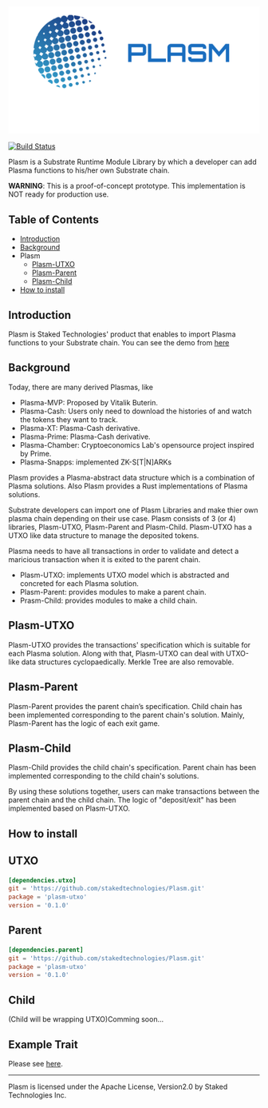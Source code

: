 <div align="center"><img width="900" margin-bottom="40" alt="plasm" src="img/plasm.jpg"></div>

[![Build Status](https://travis-ci.org/stakedtechnologies/Plasm.svg?branch=master)](https://travis-ci.org/stakedtechnologies/Plasm)

Plasm is a Substrate Runtime Module Library by which a developer can add Plasma functions to his/her own Substrate chain.

__WARNING__: This is a proof-of-concept prototype. This implementation is NOT ready for production use. 

## Table of Contents
- [Introduction](https://github.com/stakedtechnologies/Plasm/tree/master#introduction)
- [Background](https://github.com/stakedtechnologies/Plasm/tree/master#background)
- Plasm
    - [Plasm-UTXO](https://github.com/stakedtechnologies/Plasm/tree/master#plasm-utxo)
    - [Plasm-Parent](https://github.com/stakedtechnologies/Plasm/tree/master#plasm-parent)
    - [Plasm-Child](https://github.com/stakedtechnologies/Plasm/tree/master#plasm-child)
- [How to install](https://github.com/stakedtechnologies/Plasm/tree/master#how-to-install)

## Introduction
Plasm is Staked Technologies' product that enables to import Plasma functions to your Substrate chain. You can see the demo from [here](https://drive.google.com/file/d/1qg6SyEDM0D_hJPsun4ykkNyH-B5W8Yi6/view?usp=sharing)

## Background
Today, there are many derived Plasmas, like 

- Plasma-MVP: Proposed by Vitalik Buterin.
- Plasma-Cash: Users only need to download the histories of and watch the tokens they want to track.
- Plasma-XT: Plasma-Cash derivative.
- Plasma-Prime: Plasma-Cash derivative.
- Plasma-Chamber: Cryptoeconomics Lab's opensource project inspired by Prime. 
- Plasma-Snapps: implemented ZK-S[T|N]ARKs

Plasm provides a Plasma-abstract data structure which is a combination of Plasma solutions. Also Plasm provides a Rust implementations of Plasma solutions.

Substrate developers can import one of Plasm Libraries and make thier own plasma chain depending on their use case. Plasm consists of 3 (or 4) libraries, Plasm-UTXO, Plasm-Parent and Plasm-Child. Plasm-UTXO has a UTXO like data structure to manage the deposited tokens. 

Plasma needs to have all transactions in order to validate and detect a maricious transaction when it is exited to the parent chain. 

- Plasm-UTXO: implements UTXO model which is abstracted and concreted for each Plasma solution.
- Plasm-Parent: provides modules to make a parent chain.  
- Prasm-Child: provides modules to make a child chain.


## Plasm-UTXO
Plasm-UTXO provides the transactions' specification which is suitable for each Plasma solution. Along with that, Plasm-UTXO can deal with UTXO-like data structures cyclopaedically. Merkle Tree are also removable.


## Plasm-Parent
Plasm-Parent provides the parent chain’s specification. Child chain has been implemented corresponding to the parent chain's solution. Mainly, Plasm-Parent has the logic of each exit game.


## Plasm-Child
Plasm-Child provides the child chain's specification. Parent chain has been implemented corresponding to the child chain's solutions.


By using these solutions together, users can make transactions between the parent chain and the child chain. The logic of "deposit/exit" has been implemented based on Plasm-UTXO.

## How to install

## UTXO
```toml
[dependencies.utxo]
git = 'https://github.com/stakedtechnologies/Plasm.git'
package = 'plasm-utxo'
version = '0.1.0' 
```

## Parent
```toml
[dependencies.parent]
git = 'https://github.com/stakedtechnologies/Plasm.git'
package = 'plasm-utxo'
version = '0.1.0' 
```

## Child
(Child will be wrapping UTXO)Comming soon...

## Example Trait
Please see [here](https://github.com/stakedtechnologies/Plasm/blob/master/runtime/src/lib.rs).

* * *
Plasm is licensed under the Apache License, Version2.0 by Staked Technologies Inc.
